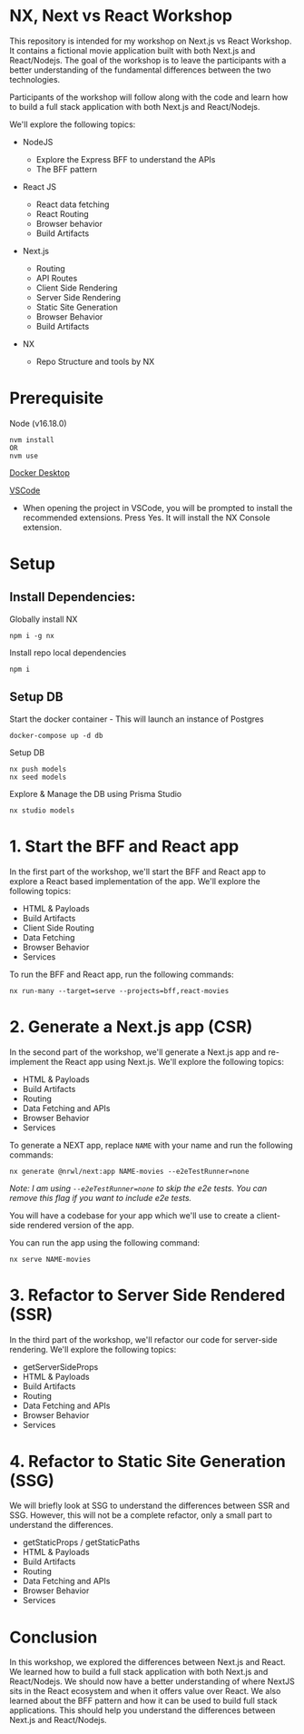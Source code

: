 # NX, Next vs React Workshop

This repository is intended for my workshop on Next.js vs React Workshop. It contains a fictional movie application built with both Next.js and React/Nodejs. The goal of the workshop is to leave the participants with a better understanding of the fundamental differences between the two technologies.

Participants of the workshop will follow along with the code and learn how to build a full stack application with both Next.js and React/Nodejs.

We'll explore the following topics:

- NodeJS
  - Explore the Express BFF to understand the APIs
  - The BFF pattern
  
- React JS
  - React data fetching
  - React Routing
  - Browser behavior
  - Build Artifacts

- Next.js
  - Routing
  - API Routes
  - Client Side Rendering
  - Server Side Rendering
  - Static Site Generation
  - Browser Behavior
  - Build Artifacts

- NX
  - Repo Structure and tools by NX


# Prerequisite

Node (v16.18.0)
```
nvm install
OR
nvm use
```

[Docker Desktop](https://www.docker.com/products/docker-desktop/)

[VSCode](https://code.visualstudio.com/download)
  - When opening the project in VSCode, you will be prompted to install the recommended extensions. Press Yes. It will install the NX Console extension.



# Setup

## Install Dependencies:

Globally install NX
```
npm i -g nx
```

Install repo local dependencies
```
npm i
```

## Setup DB
Start the docker container - This will launch an instance of Postgres
```
docker-compose up -d db
```

Setup DB
```
nx push models
nx seed models
```

Explore & Manage the DB using Prisma Studio
```
nx studio models
```

# 1. Start the BFF and React app

In the first part of the workshop, we'll start the BFF and React app to explore a React based implementation of the app. We'll explore the following topics:

- HTML & Payloads
- Build Artifacts
- Client Side Routing
- Data Fetching
- Browser Behavior
- Services

To run the BFF and React app, run the following commands:

```
nx run-many --target=serve --projects=bff,react-movies
```

# 2. Generate a Next.js app (CSR)

In the second part of the workshop, we'll generate a Next.js app and re-implement the React app using Next.js. We'll explore the following topics:

- HTML & Payloads
- Build Artifacts
- Routing
- Data Fetching and APIs
- Browser Behavior
- Services

To generate a NEXT app, replace `NAME` with your name and run the following commands:

```
nx generate @nrwl/next:app NAME-movies --e2eTestRunner=none
```

*Note: I am using `--e2eTestRunner=none` to skip the e2e tests. You can remove this flag if you want to include e2e tests.*

You will have a codebase for your app which we'll use to create a client-side rendered version of the app.

You can run the app using the following command:
```
nx serve NAME-movies
```

# 3. Refactor to Server Side Rendered (SSR)

In the third part of the workshop, we'll refactor our code for server-side rendering. We'll explore the following topics:

- getServerSideProps
- HTML & Payloads
- Build Artifacts
- Routing
- Data Fetching and APIs
- Browser Behavior
- Services

# 4. Refactor to Static Site Generation (SSG)

We will briefly look at SSG to understand the differences between SSR and SSG. However, this will not be a complete refactor, only a small part to understand the differences.

- getStaticProps / getStaticPaths
- HTML & Payloads
- Build Artifacts
- Routing
- Data Fetching and APIs
- Browser Behavior
- Services

# Conclusion

In this workshop, we explored the differences between Next.js and React. We learned how to build a full stack application with both Next.js and React/Nodejs. We should now have a better understanding of where NextJS sits in the React ecosystem and when it offers value over React. We also learned about the BFF pattern and how it can be used to build full stack applications. This should help you understand the differences between Next.js and React/Nodejs.